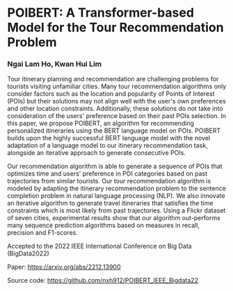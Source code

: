 # POIBERT: A Transformer-based Model for the Tour Recommendation Problem
### Ngai Lam Ho, Kwan Hui Lim


Tour itinerary planning and recommendation are challenging problems for tourists visiting unfamiliar cities. Many tour recommendation algorithms only consider factors such as the location and popularity of Points of Interest (POIs) but their solutions may not align well with the user's own preferences and other location constraints. Additionally, these solutions do not take into consideration of the users' preference based on their past POIs selection. In this paper, we propose POIBERT, an algorithm for recommending personalized itineraries using the BERT language model on POIs. POIBERT builds upon the highly successful BERT language model with the novel adaptation of a language model to our itinerary recommendation task, alongside an iterative approach to generate consecutive POIs.

Our recommendation algorithm is able to generate a sequence of POIs that optimizes time and users' preference in POI categories based on past trajectories from similar tourists. Our tour recommendation algorithm is modeled by adapting the itinerary recommendation problem to the sentence completion problem in natural language processing (NLP). We also innovate an iterative algorithm to generate travel itineraries that satisfies the time constraints which is most likely from past trajectories. Using a Flickr dataset of seven cities, experimental results show that our algorithm out-performs many sequence prediction algorithms based on measures in recall, precision and F1-scores.

Accepted to the 2022 IEEE International Conference on Big Data (BigData2022)

Paper: https://arxiv.org/abs/2212.13900

Source code: https://github.com/nxh912/POIBERT_IEEE_Bigdata22
